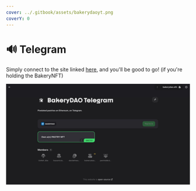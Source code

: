 ```yaml
---
cover: ../.gitbook/assets/bakerydaoyt.png
coverY: 0
---
```


# 🔊 Telegram

Simply connect to the site linked [here](https://alpha.guild.xyz/bakerydao-telegram), and you'll be good to go! (if you're holding the BakeryNFT)

![BakeryDAO Telegram](../.gitbook/assets/BAKEdao.jpg)
